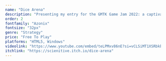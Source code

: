 ```yaml
---
name: "Dice Arena"
description: "Presenting my entry for the GMTK Game Jam 2022: a captivating chess-like strategy game. Your goal is simple, control more tiles than your opponent before the game concludes. Challenge a friend locally or test your wits against the AI. What's more, the game is accessible via browsers. So no need for an installation. Engage in a battle of minds and tactics wherever you are!"
order: 2
fontfamily: "Azonix"
fontsize: "32px"
genre: "Strategy"
price: "Free To Play"
platforms: "HTML5, Windows"
videolink: "https://www.youtube.com/embed/teLPMxv86nE?si=vCLSiMT1XSRbkbji"
itchlink: "https://scienitive.itch.io/dice-arena"
---
```

